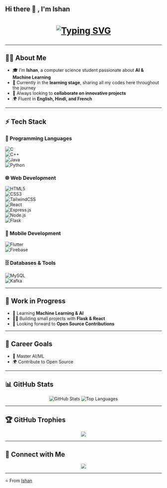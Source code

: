 ## Hi there 👋 , I'm Ishan
<h1 align="center">
  <h1 align="center">
  
  [![Typing SVG](https://readme-typing-svg.demolab.com?font=Fira+Code&pause=1000&width=500&color=00C2FF&center=true&vCenter=true&lines=Hello+there+%F0%9F%91%8BWelcome+to+my+profile;I+am+a+Computer+Science+Student+%F0%9F%92%BB;Passionate+about+AI+%26+ML+%F0%9F%A4%96)](https://git.io/typing-svg)
</h1>


</h1>

---

## 👨‍💻 About Me
- 🎓 I’m **Ishan**, a computer science student passionate about **AI & Machine Learning**  
- 🌱 Currently in the **learning stage**, sharing all my codes here throughout the journey  
- 🤝 Always looking to **collaborate on innovative projects**  
- 🌍 Fluent in **English, Hindi, and French**  

---

## ⚡ Tech Stack  

### 🚀 Programming Languages  
![C](https://img.shields.io/badge/C-00599C?style=for-the-badge&logo=c&logoColor=white)  
![C++](https://img.shields.io/badge/C++-00599C?style=for-the-badge&logo=cplusplus&logoColor=white)  
![Java](https://img.shields.io/badge/Java-ED8B00?style=for-the-badge&logo=openjdk&logoColor=white)  
![Python](https://img.shields.io/badge/Python-3776AB?style=for-the-badge&logo=python&logoColor=white)  

### 🌐 Web Development  
![HTML5](https://img.shields.io/badge/HTML5-E34F26?style=for-the-badge&logo=html5&logoColor=white)  
![CSS3](https://img.shields.io/badge/CSS3-1572B6?style=for-the-badge&logo=css3&logoColor=white)  
![TailwindCSS](https://img.shields.io/badge/Tailwind_CSS-38B2AC?style=for-the-badge&logo=tailwind-css&logoColor=white)  
![React](https://img.shields.io/badge/React-20232A?style=for-the-badge&logo=react&logoColor=61DAFB)  
![Express.js](https://img.shields.io/badge/Express.js-000000?style=for-the-badge&logo=express&logoColor=white)  
![Node.js](https://img.shields.io/badge/Node.js-43853D?style=for-the-badge&logo=node.js&logoColor=white)  
![Flask](https://img.shields.io/badge/Flask-000000?style=for-the-badge&logo=flask&logoColor=white)  

### 📱 Mobile Development  
![Flutter](https://img.shields.io/badge/Flutter-02569B?style=for-the-badge&logo=flutter&logoColor=white)  
![Firebase](https://img.shields.io/badge/Firebase-FFCA28?style=for-the-badge&logo=firebase&logoColor=black)  

### 🗄️ Databases & Tools  
![MySQL](https://img.shields.io/badge/MySQL-005C84?style=for-the-badge&logo=mysql&logoColor=white)  
![Kafka](https://img.shields.io/badge/Apache_Kafka-231F20?style=for-the-badge&logo=apache-kafka&logoColor=white)  

---

## 📌 Work in Progress
- 🔭 Learning **Machine Learning & AI**  
- 🧑‍💻 Building small projects with **Flask & React**  
- 🤝 Looking forward to **Open Source Contributions**  

---

## 🎯 Career Goals
- 🚀 Master AI/ML  
- 🌍 Contribute to Open Source   

---

## 📊 GitHub Stats
<p align="center">
  <img src="https://github-readme-stats.vercel.app/api?username=pythonperfec&show_icons=true&theme=radical" alt="GitHub Stats" />
  <img src="https://github-readme-stats.vercel.app/api/top-langs/?username=pythonperfec&layout=compact&theme=radical" alt="Top Languages" />
</p>

---

## 🏆 GitHub Trophies
<p align="center">
  <img src="https://github-profile-trophy.vercel.app/?username=pythonperfec&theme=radical&no-frame=true&no-bg=true&margin-w=5" />
</p>

---

## 🔗 Connect with Me
<p align="center">
  <a href="https://www.linkedin.com/in/https://www.linkedin.com/public-profile/settings?trk=d_flagship3_profile_self_view_public_profile/" target="_blank">
    <img src="https://img.shields.io/badge/LinkedIn-0A66C2?style=for-the-badge&logo=linkedin&logoColor=white"/>
  </a>
</p>

---

⭐️ From [Ishan](https://github.com/YOUR-USERNAME)
